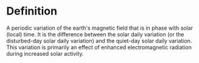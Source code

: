# Definition

A periodic variation of the earth's magnetic field that is in phase with
solar (local) time. It is the difference between the solar daily
variation (or the disturbed-day solar daily variation) and the quiet-day
solar daily variation. This variation is primarily an effect of enhanced
electromagnetic radiation during increased solar activity.
